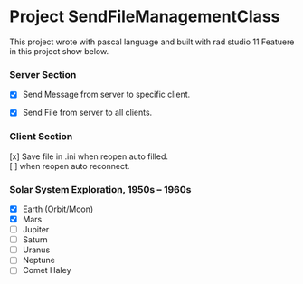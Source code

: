 # Project SendFileManagementClass

This project wrote with pascal language and built with rad studio 11
Featuere in this project show below.
### Server Section
- [x] Send Message from server to specific client.
- [x] Send File from server to all clients.

 

<h3>Client Section</h3>
[x] Save file in .ini when reopen auto filled. <br />
[ ] when reopen auto reconnect. 

### Solar System Exploration, 1950s – 1960s


- [x] Earth (Orbit/Moon)
- [x] Mars
- [ ] Jupiter
- [ ] Saturn
- [ ] Uranus
- [ ] Neptune
- [ ] Comet Haley
